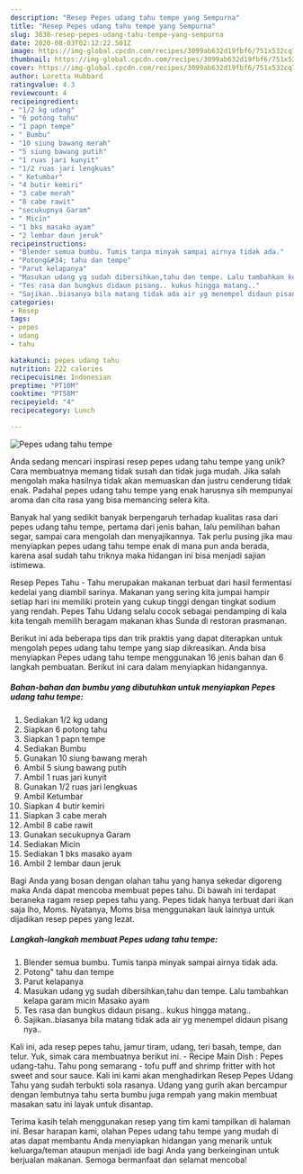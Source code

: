 ```yaml
---
description: "Resep Pepes udang tahu tempe yang Sempurna"
title: "Resep Pepes udang tahu tempe yang Sempurna"
slug: 3638-resep-pepes-udang-tahu-tempe-yang-sempurna
date: 2020-08-03T02:12:22.501Z
image: https://img-global.cpcdn.com/recipes/3099ab632d19fbf6/751x532cq70/pepes-udang-tahu-tempe-foto-resep-utama.jpg
thumbnail: https://img-global.cpcdn.com/recipes/3099ab632d19fbf6/751x532cq70/pepes-udang-tahu-tempe-foto-resep-utama.jpg
cover: https://img-global.cpcdn.com/recipes/3099ab632d19fbf6/751x532cq70/pepes-udang-tahu-tempe-foto-resep-utama.jpg
author: Loretta Hubbard
ratingvalue: 4.3
reviewcount: 4
recipeingredient:
- "1/2 kg udang"
- "6 potong tahu"
- "1 papn tempe"
- " Bumbu"
- "10 siung bawang merah"
- "5 siung bawang putih"
- "1 ruas jari kunyit"
- "1/2 ruas jari lengkuas"
- " Ketumbar"
- "4 butir kemiri"
- "3 cabe merah"
- "8 cabe rawit"
- "secukupnya Garam"
- " Micin"
- "1 bks masako ayam"
- "2 lembar daun jeruk"
recipeinstructions:
- "Blender semua bumbu. Tumis tanpa minyak sampai airnya tidak ada."
- "Potong&#34; tahu dan tempe"
- "Parut kelapanya"
- "Masukan udang yg sudah dibersihkan,tahu dan tempe. Lalu tambahkan kelapa garam micin Masako ayam"
- "Tes rasa dan bungkus didaun pisang.. kukus hingga matang.."
- "Sajikan..biasanya bila matang tidak ada air yg menempel didaun pisang nya.."
categories:
- Resep
tags:
- pepes
- udang
- tahu

katakunci: pepes udang tahu 
nutrition: 222 calories
recipecuisine: Indonesian
preptime: "PT10M"
cooktime: "PT58M"
recipeyield: "4"
recipecategory: Lunch

---
```



![Pepes udang tahu tempe](https://img-global.cpcdn.com/recipes/3099ab632d19fbf6/751x532cq70/pepes-udang-tahu-tempe-foto-resep-utama.jpg)

Anda sedang mencari inspirasi resep pepes udang tahu tempe yang unik? Cara membuatnya memang tidak susah dan tidak juga mudah. Jika salah mengolah maka hasilnya tidak akan memuaskan dan justru cenderung tidak enak. Padahal pepes udang tahu tempe yang enak harusnya sih mempunyai aroma dan cita rasa yang bisa memancing selera kita.

Banyak hal yang sedikit banyak berpengaruh terhadap kualitas rasa dari pepes udang tahu tempe, pertama dari jenis bahan, lalu pemilihan bahan segar, sampai cara mengolah dan menyajikannya. Tak perlu pusing jika mau menyiapkan pepes udang tahu tempe enak di mana pun anda berada, karena asal sudah tahu triknya maka hidangan ini bisa menjadi sajian istimewa.

Resep Pepes Tahu - Tahu merupakan makanan terbuat dari hasil fermentasi kedelai yang diambil sarinya. Makanan yang sering kita jumpai hampir setiap hari ini memiliki protein yang cukup tinggi dengan tingkat sodium yang rendah. Pepes Tahu Udang selalu cocok sebagai pendamping di kala kita tengah memilih beragam makanan khas Sunda di restoran prasmanan.


Berikut ini ada beberapa tips dan trik praktis yang dapat diterapkan untuk mengolah pepes udang tahu tempe yang siap dikreasikan. Anda bisa menyiapkan Pepes udang tahu tempe menggunakan 16 jenis bahan dan 6 langkah pembuatan. Berikut ini cara dalam menyiapkan hidangannya.

<!--inarticleads1-->

##### Bahan-bahan dan bumbu yang dibutuhkan untuk menyiapkan Pepes udang tahu tempe:

1. Sediakan 1/2 kg udang
1. Siapkan 6 potong tahu
1. Siapkan 1 papn tempe
1. Sediakan  Bumbu
1. Gunakan 10 siung bawang merah
1. Ambil 5 siung bawang putih
1. Ambil 1 ruas jari kunyit
1. Gunakan 1/2 ruas jari lengkuas
1. Ambil  Ketumbar
1. Siapkan 4 butir kemiri
1. Siapkan 3 cabe merah
1. Ambil 8 cabe rawit
1. Gunakan secukupnya Garam
1. Sediakan  Micin
1. Sediakan 1 bks masako ayam
1. Ambil 2 lembar daun jeruk


Bagi Anda yang bosan dengan olahan tahu yang hanya sekedar digoreng maka Anda dapat mencoba membuat pepes tahu. Di bawah ini terdapat beraneka ragam resep pepes tahu yang. Pepes tidak hanya terbuat dari ikan saja lho, Moms. Nyatanya, Moms bisa menggunakan lauk lainnya untuk dijadikan resep pepes yang lezat. 

<!--inarticleads2-->

##### Langkah-langkah membuat Pepes udang tahu tempe:

1. Blender semua bumbu. Tumis tanpa minyak sampai airnya tidak ada.
1. Potong&#34; tahu dan tempe
1. Parut kelapanya
1. Masukan udang yg sudah dibersihkan,tahu dan tempe. Lalu tambahkan kelapa garam micin Masako ayam
1. Tes rasa dan bungkus didaun pisang.. kukus hingga matang..
1. Sajikan..biasanya bila matang tidak ada air yg menempel didaun pisang nya..


Kali ini, ada resep pepes tahu, jamur tiram, udang, teri basah, tempe, dan telur. Yuk, simak cara membuatnya berikut ini. - Recipe Main Dish : Pepes udang-tahu. Tahu pong semarang - tofu puff and shrimp fritter with hot sweet and sour sauce. Kali ini kami akan menghadirkan Resep Pepes Udang Tahu yang sudah terbukti sola rasanya. Udang yang gurih akan bercampur dengan lembutnya tahu serta bumbu juga rempah yang makin membuat masakan satu ini layak untuk disantap. 

Terima kasih telah menggunakan resep yang tim kami tampilkan di halaman ini. Besar harapan kami, olahan Pepes udang tahu tempe yang mudah di atas dapat membantu Anda menyiapkan hidangan yang menarik untuk keluarga/teman ataupun menjadi ide bagi Anda yang berkeinginan untuk berjualan makanan. Semoga bermanfaat dan selamat mencoba!
